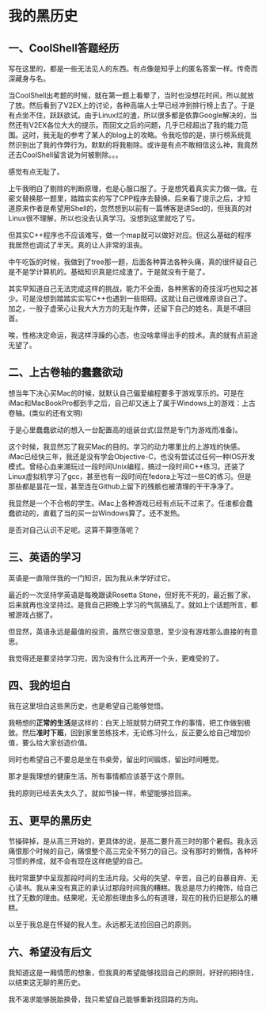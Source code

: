 我的黑历史
=======

一、CoolShell答题经历
-------

写在这里的，都是一些无法见人的东西。有点像是知乎上的匿名答案一样。传奇而深藏身与名。

当CoolShell出考题的时候，就在第一题上看晕了，当时也没想花时间，所以就放了放。然后看到了V2EX上的讨论，各种高端人士早已经冲到排行榜上去了。于是有点坐不住，跃跃欲试。由于Linux烂的渣，所以很多都是依靠Google解决的，当然还有V2EX各位大大的提示。而回文之后的问题，几乎已经超出了我的能力范围。这时，我无耻的参考了某人的blog上的攻略。令我吃惊的是，排行榜系统竟然识别出了我的作弊行为。默默的将我剔除。或许是有点不敢相信这么神，我竟然还去CoolShell留言说为何被剔除。。。

感觉有点无耻了。

上午我明白了剔除的判断原理，也是心服口服了。于是想凭着真实实力做一做。在密文替换那一题里，踏踏实实的写了CPP程序去替换。后来看了提示之后，才知道原来作者是希望用Shell的，忽然想到以前有一篇博客是讲Sed的，但我真的对Linux很不理解，所以也没去认真学习。没想到这里就吃了亏。

但其实C++程序也不应该难写，做一个map就可以做好对应。但这么基础的程序我居然也调试了半天。真的让人非常的沮丧。

中午吃饭的时候，我做到了tree那一题，后面各种算法各种头痛，真的很怀疑自己是不是学计算机的。基础知识真是烂成渣了。于是就没有于是了。

其实早知道自己无法完成这样的挑战，能力不全面，各种黑客的奇技淫巧也知之甚少。可是没想到踏踏实实写C++也遇到一些阻碍。这就让自己很难原谅自己了。加之，一股子虚荣心让我大大方方的无耻作弊，还留下自己的姓名，真是不堪回首。

唉，性格决定命运，我这样浮躁的心态，也没啥拿得出手的技术。真的就有点前途无望了。

二、上古卷轴的蠢蠢欲动
------

想当年下决心买Mac的时候，就默认自己偏爱编程要多于游戏享乐的。可是在iMac和MacBookPro都到手之后，自己却又迷上了属于Windows上的游戏：上古卷轴。(类似的还有文明)

于是心里蠢蠢欲动的想入一台配置高的组装台式(显然是专门为游戏而准备)。

这个时候，我显然忘了我买Mac的目的。学习的动力哪里比的上游戏的快感。iMac已经快三年，我还是没有学会Objective-C，也没有尝试过任何一种IOS开发模式。曾经心血来潮玩过一段时间Unix编程，搞过一段时间C++练习。还装了Linux虚拟机学习了gcc，甚至也有一段时间在fedora上写过一些C的练习。但是那些都是昙花一现，甚至连在Github上留下的残骸也被清理的干干净净了。

我显然是一个不合格的学生。iMac上各种游戏已经有点玩不过来了。任谁都会蠢蠢欲动的，直截了当的买一台Windows算了。还不发热。

是否对自己认识不足呢。这算不算堕落呢？

三、英语的学习
-----

英语是一直陪伴我的一门知识，因为我从未学好过它。

最近的一次坚持学英语是每晚跟读Rosetta Stone，但好死不死的，最近搬了家，后来就再也没坚持过。是我自己把晚上学习的气氛搞乱了。就如上个话题所言，都被游戏占据了。

但显然，英语永远是最值的投资，虽然它很没意思，至少没有游戏那么直接的有意思。

我觉得还是要坚持学习完，因为没有什么比再开一个头，更难受的了。

四、我的坦白
-------

我在这里坦白这些黑历史，也是希望自己能够觉悟。

我畅想的**正常的生活**是这样的：白天上班就努力研究工作的事情，把工作做到极致。然后**准时下班**，回到家里苦练技术，无论练习什么，反正要么给自己增加价值，要么给大家创造价值。

同时也希望自己不要总是坐在书桌旁，留出时间锻炼，留出时间睡觉。

那才是我理想的健康生活。所有事情都应该基于这个原则。

我的原则已经丢失太久了。就如节操一样，希望能够捡回来。

五、更早的黑历史
-----

节操碎掉，是从高三开始的，更具体的说，是高二要升高三时的那个暑假。我永远痛恨那个时候的自己，痛恨整个高三完全不努力的自己。没有那时的懒惰，各种坏习惯的养成，就不会有现在这样绝望的自己。

我时常噩梦中呈现那段时间的生活片段。父母的失望、辛苦，自己的自暴自弃、无心读书。我从来没有真正的承认过那段时间我的糟糕。我总是尽力的掩饰，给自己找了无数的理由。结果呢，无论那些理由多么的有道理，现在的我仍旧是那么的糟糕。

以至于我总是在怀疑的我人生。永远都无法捡回自己的原则。

六、希望没有后文
------

我知道这是一厢情愿的想象，但我真的希望能够找回自己的原则，好好的把持住，以结束这无聊的黑历史。

我不渴求能够脱胎换骨，我只希望自己能够重新找回路的方向。
